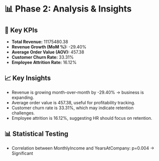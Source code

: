 
# 📊 Phase 2: Analysis & Insights

## 🔑 Key KPIs
- **Total Revenue:** 11175480.38
- **Revenue Growth (MoM %):** -29.40%
- **Average Order Value (AOV):** 457.38
- **Customer Churn Rate:** 33.31%
- **Employee Attrition Rate:** 16.12%

## 📈 Key Insights
- Revenue is growing month-over-month by -29.40% → business is expanding.
- Average order value is 457.38, useful for profitability tracking.
- Customer churn rate is 33.31%, which may indicate retention challenges.
- Employee attrition is 16.12%, suggesting HR should focus on retention.

## 📊 Statistical Testing
- Correlation between MonthlyIncome and YearsAtCompany: p=0.004 → Significant
